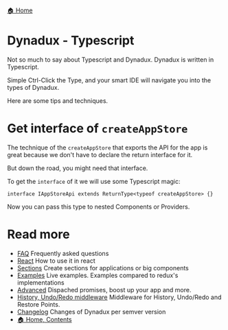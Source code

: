 [🏠 Home](../README.md)

# Dynadux - Typescript

Not so much to say about Typescript and Dynadux. Dynadux is written in Typescript. 

Simple Ctrl-Click the Type, and your smart IDE will navigate you into the types of Dynadux.

Here are some tips and techniques.

# Get interface of `createAppStore`

The technique of the `createAppStore` that exports the API for the app is great because we don't have to declare the return interface for it.

But down the road, you might need that interface. 

To get the `interface` of it we will use some Typescript magic:

`interface IAppStoreApi extends ReturnType<typeof createAppStore> {}`

Now you can pass this type to nested Components or Providers.

# Read more 

- [FAQ](./FAQ.md) Frequently asked questions
- [React](./React.md) How to use it in react
- [Sections](./Sections.md) Create sections for applications or big components
- [Examples](./Examples.md) Live examples. Examples compared to redux's implementations
- [Advanced](./Advanced.md) Dispached promises, boost up your app and more.
- [History, Undo/Redo middleware](https://github.com/aneldev/dynadux-history-middleware) Middleware for History, Undo/Redo and Restore Points.
- [Changelog](./Changelog.md) Changes of Dynadux per semver version
- [🏠 Home, Contents](../README.md#table-of-contents)
